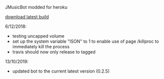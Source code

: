 JMusicBot modded for heroku


[download latest build](https://github.com/extend2to3meters/lol/releases/latest)


6/12/2018:
- testing uncapped volume
- set up the system variable "ISON" to 1 to enable use of page /killproc to immediately kill the process
- travis should now only release to tagged

13/10/2019:
- updated bot to the current latest version (0.2.5)